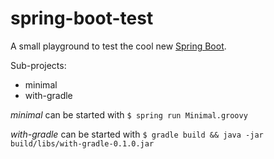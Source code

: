 spring-boot-test
================

A small playground to test the cool new [Spring Boot](https://github.com/spring-projects/spring-boot).

Sub-projects:

*   minimal
*   with-gradle

_minimal_ can be started with `$ spring run Minimal.groovy`

_with-gradle_ can be started with `$ gradle build && java -jar build/libs/with-gradle-0.1.0.jar`

